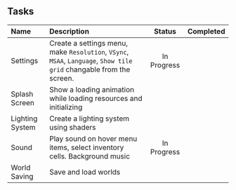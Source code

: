 ## Tasks
|      Name       |                                                        Description                                                  |   Status    | Completed   |
| :---            |                                                            :---                                                     |   :---:     |   :---:     |
| Settings        | Create a settings menu, make `Resolution`, `VSync`, `MSAA`, `Language`, `Show tile grid` changable from the screen. | In Progress |             |
| Splash Screen   | Show a loading animation while loading resources and initializing                                                   |             |             |
| Lighting System | Create a lighting system using shaders                                                                              |             |             |
| Sound           | Play sound on hover menu items, select inventory cells. Background music                                            | In Progress |             |
| World Saving    | Save and load worlds                                                                                                |             |             |
